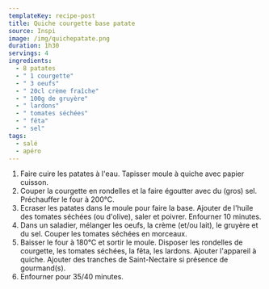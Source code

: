 ```yaml
---
templateKey: recipe-post
title: Quiche courgette base patate
source: Inspi
image: /img/quichepatate.png
duration: 1h30
servings: 4
ingredients:
  - 8 patates
  - " 1 courgette"
  - " 3 oeufs"
  - " 20cl crème fraîche"
  - " 100g de gruyère"
  - " lardons"
  - " tomates séchées"
  - " fêta"
  - " sel"
tags:
  - salé
  - apéro
---
```

1. F﻿aire cuire les patates à l'eau. Tapisser moule à quiche avec papier cuisson. 
2. C﻿ouper la courgette en rondelles et la faire égoutter avec du (gros) sel. Préchauffer le four à 200°C. 
3. E﻿craser les patates dans le moule pour faire la base. Ajouter de l'huile des tomates séchées (ou d'olive), saler et poivrer. Enfourner 10 minutes.
4. D﻿ans un saladier, mélanger les oeufs, la crème (et/ou lait), le gruyère et du sel. Couper les tomates séchées en morceaux.
5. B﻿aisser le four à 180°C et sortir le moule. Disposer les rondelles de courgette, les tomates séchées, la fêta, les lardons. Ajouter l'appareil à quiche. Ajouter des tranches de Saint-Nectaire si présence de gourmand(s).
6. E﻿nfourner pour 35/40 minutes.
